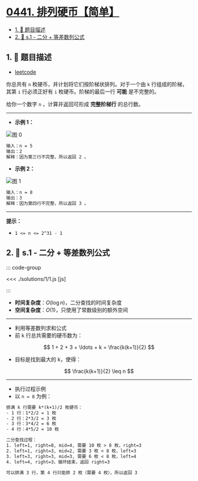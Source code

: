 # [0441. 排列硬币【简单】](https://github.com/tnotesjs/TNotes.leetcode/tree/main/notes/0441.%20%E6%8E%92%E5%88%97%E7%A1%AC%E5%B8%81%E3%80%90%E7%AE%80%E5%8D%95%E3%80%91)

<!-- region:toc -->

- [1. 📝 题目描述](#1--题目描述)
- [2. 🎯 s.1 - 二分 + 等差数列公式](#2--s1---二分--等差数列公式)

<!-- endregion:toc -->

## 1. 📝 题目描述

- [leetcode](https://leetcode.cn/problems/arranging-coins/)

你总共有 `n` 枚硬币，并计划将它们按阶梯状排列。对于一个由 `k` 行组成的阶梯，其第 `i` 行必须正好有 `i` 枚硬币。阶梯的最后一行 **可能** 是不完整的。

给你一个数字 `n` ，计算并返回可形成 **完整阶梯行** 的总行数。

---

- **示例 1：**

![图 0](https://cdn.jsdelivr.net/gh/tnotesjs/imgs@main/2025-09-12-14-28-48.png)

```txt
输入：n = 5
输出：2
解释：因为第三行不完整，所以返回 2 。
```

- **示例 2：**

![图 1](https://cdn.jsdelivr.net/gh/tnotesjs/imgs@main/2025-09-12-14-28-52.png)

```txt
输入：n = 8
输出：3
解释：因为第四行不完整，所以返回 3 。
```

---

**提示：**

- `1 <= n <= 2^31 - 1`

## 2. 🎯 s.1 - 二分 + 等差数列公式

::: code-group

<<< ./solutions/1/1.js [js]

:::

- **时间复杂度**：$O(\log n)$，二分查找的时间复杂度
- **空间复杂度**：$O(1)$，只使用了常数级别的额外空间

---

- 利用等差数列求和公式
- 前 k 行总共需要的硬币数为：

$$
1 + 2 + 3 + \ldots + k = \frac{k(k+1)}{2}
$$

- 目标是找到最大的 k，使得：

$$
\frac{k(k+1)}{2} \leq n
$$

---

- 执行过程示例
- 以 `n = 8` 为例：

```txt
排满 k 行需要 k*(k+1)/2 枚硬币：
- 1 行：1*2/2 = 1 枚
- 2 行：2*3/2 = 3 枚
- 3 行：3*4/2 = 6 枚
- 4 行：4*5/2 = 10 枚

二分查找过程：
1. left=1, right=8, mid=4, 需要 10 枚 > 8 枚，right=3
2. left=1, right=3, mid=2, 需要 3 枚 < 8 枚，left=3
3. left=3, right=3, mid=3, 需要 6 枚 < 8 枚，left=4
4. left=4, right=3，循环结束，返回 right=3

可以排满 3 行，第 4 行只能排 2 枚（需要 4 枚），所以返回 3
```

